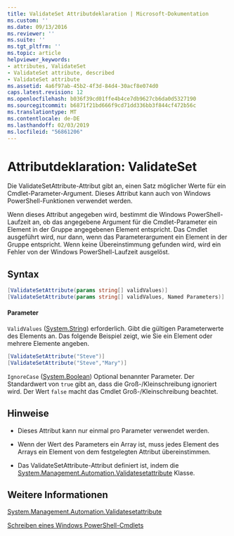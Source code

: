 ```yaml
---
title: ValidateSet Attributdeklaration | Microsoft-Dokumentation
ms.custom: ''
ms.date: 09/13/2016
ms.reviewer: ''
ms.suite: ''
ms.tgt_pltfrm: ''
ms.topic: article
helpviewer_keywords:
- attributes, ValidateSet
- ValidateSet attribute, described
- ValidateSet attribute
ms.assetid: 4a6f97ab-45b2-4f3d-84d4-30acf8e074d0
caps.latest.revision: 12
ms.openlocfilehash: b036f39cd01ffe4b4ce7db9627cb6da0d5327190
ms.sourcegitcommit: b6871f21bd666f9cd71dd336bb3f844cf472b56c
ms.translationtype: MT
ms.contentlocale: de-DE
ms.lasthandoff: 02/03/2019
ms.locfileid: "56861206"
---
```

# <a name="validateset-attribute-declaration"></a>Attributdeklaration: ValidateSet

Die ValidateSetAttribute-Attribut gibt an, einen Satz möglicher Werte für ein Cmdlet-Parameter-Argument. Dieses Attribut kann auch von Windows PowerShell-Funktionen verwendet werden.

Wenn dieses Attribut angegeben wird, bestimmt die Windows PowerShell-Laufzeit an, ob das angegebene Argument für die Cmdlet-Parameter ein Element in der Gruppe angegebenen Element entspricht. Das Cmdlet ausgeführt wird, nur dann, wenn das Parameterargument ein Element in der Gruppe entspricht. Wenn keine Übereinstimmung gefunden wird, wird ein Fehler von der Windows PowerShell-Laufzeit ausgelöst.

## <a name="syntax"></a>Syntax

```csharp
[ValidateSetAttribute(params string[] validValues)]
[ValidateSetAttribute(params string[] validValues, Named Parameters)]
```

#### <a name="parameters"></a>Parameter

`ValidValues` ([System.String](/dotnet/api/System.String)) erforderlich. Gibt die gültigen Parameterwerte des Elements an. Das folgende Beispiel zeigt, wie Sie ein Element oder mehrere Elemente angeben.

```csharp
[ValidateSetAttribute("Steve")]
[ValidateSetAttribute("Steve","Mary")]
```

`IgnoreCase` ([System.Boolean](/dotnet/api/System.Boolean)) Optional benannter Parameter. Der Standardwert von `true` gibt an, dass die Groß-/Kleinschreibung ignoriert wird. Der Wert `false` macht das Cmdlet Groß-/Kleinschreibung beachtet.

## <a name="remarks"></a>Hinweise

- Dieses Attribut kann nur einmal pro Parameter verwendet werden.

- Wenn der Wert des Parameters ein Array ist, muss jedes Element des Arrays ein Element von dem festgelegten Attribut übereinstimmen.

- Das ValidateSetAttribute-Attribut definiert ist, indem die [System.Management.Automation.Validatesetattribute](/dotnet/api/System.Management.Automation.ValidateSetAttribute) Klasse.

## <a name="see-also"></a>Weitere Informationen

[System.Management.Automation.Validatesetattribute](/dotnet/api/System.Management.Automation.ValidateSetAttribute)

[Schreiben eines Windows PowerShell-Cmdlets](./writing-a-windows-powershell-cmdlet.md)
